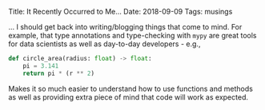 Title: It Recently Occurred to Me...
Date: 2018-09-09
Tags: musings

... I should get back into writing/blogging things that come to mind. For example, that type annotations and type-checking with `mypy` are great tools for data scientists as well as day-to-day developers - e.g.,

```python
def circle_area(radius: float) -> float:
    pi = 3.141
    return pi * (r ** 2)
```

Makes it so much easier to understand how to use functions and methods as well as providing extra piece of mind that code will work as expected.